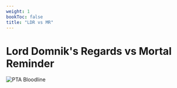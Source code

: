 ```yaml
---
weight: 1
bookToc: false
title: "LDR vs MR"
---
```

# Lord Domnik's Regards vs Mortal Reminder

![PTA Bloodline](/builds/mfgreviouswounds.drawio.svg)
